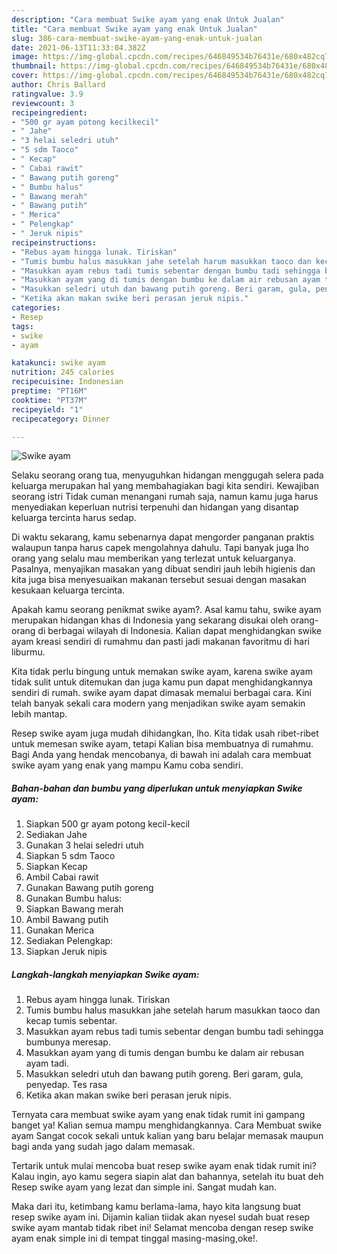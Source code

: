 ```yaml
---
description: "Cara membuat Swike ayam yang enak Untuk Jualan"
title: "Cara membuat Swike ayam yang enak Untuk Jualan"
slug: 386-cara-membuat-swike-ayam-yang-enak-untuk-jualan
date: 2021-06-13T11:33:04.382Z
image: https://img-global.cpcdn.com/recipes/646849534b76431e/680x482cq70/swike-ayam-foto-resep-utama.jpg
thumbnail: https://img-global.cpcdn.com/recipes/646849534b76431e/680x482cq70/swike-ayam-foto-resep-utama.jpg
cover: https://img-global.cpcdn.com/recipes/646849534b76431e/680x482cq70/swike-ayam-foto-resep-utama.jpg
author: Chris Ballard
ratingvalue: 3.9
reviewcount: 3
recipeingredient:
- "500 gr ayam potong kecilkecil"
- " Jahe"
- "3 helai seledri utuh"
- "5 sdm Taoco"
- " Kecap"
- " Cabai rawit"
- " Bawang putih goreng"
- " Bumbu halus"
- " Bawang merah"
- " Bawang putih"
- " Merica"
- " Pelengkap"
- " Jeruk nipis"
recipeinstructions:
- "Rebus ayam hingga lunak. Tiriskan"
- "Tumis bumbu halus masukkan jahe setelah harum masukkan taoco dan kecap tumis sebentar."
- "Masukkan ayam rebus tadi tumis sebentar dengan bumbu tadi sehingga bumbunya meresap."
- "Masukkan ayam yang di tumis dengan bumbu ke dalam air rebusan ayam tadi."
- "Masukkan seledri utuh dan bawang putih goreng. Beri garam, gula, penyedap. Tes rasa"
- "Ketika akan makan swike beri perasan jeruk nipis."
categories:
- Resep
tags:
- swike
- ayam

katakunci: swike ayam 
nutrition: 245 calories
recipecuisine: Indonesian
preptime: "PT16M"
cooktime: "PT37M"
recipeyield: "1"
recipecategory: Dinner

---
```



![Swike ayam](https://img-global.cpcdn.com/recipes/646849534b76431e/680x482cq70/swike-ayam-foto-resep-utama.jpg)

Selaku seorang orang tua, menyuguhkan hidangan menggugah selera pada keluarga merupakan hal yang membahagiakan bagi kita sendiri. Kewajiban seorang istri Tidak cuman menangani rumah saja, namun kamu juga harus menyediakan keperluan nutrisi terpenuhi dan hidangan yang disantap keluarga tercinta harus sedap.

Di waktu  sekarang, kamu sebenarnya dapat mengorder panganan praktis walaupun tanpa harus capek mengolahnya dahulu. Tapi banyak juga lho orang yang selalu mau memberikan yang terlezat untuk keluarganya. Pasalnya, menyajikan masakan yang dibuat sendiri jauh lebih higienis dan kita juga bisa menyesuaikan makanan tersebut sesuai dengan masakan kesukaan keluarga tercinta. 



Apakah kamu seorang penikmat swike ayam?. Asal kamu tahu, swike ayam merupakan hidangan khas di Indonesia yang sekarang disukai oleh orang-orang di berbagai wilayah di Indonesia. Kalian dapat menghidangkan swike ayam kreasi sendiri di rumahmu dan pasti jadi makanan favoritmu di hari liburmu.

Kita tidak perlu bingung untuk memakan swike ayam, karena swike ayam tidak sulit untuk ditemukan dan juga kamu pun dapat menghidangkannya sendiri di rumah. swike ayam dapat dimasak memalui berbagai cara. Kini telah banyak sekali cara modern yang menjadikan swike ayam semakin lebih mantap.

Resep swike ayam juga mudah dihidangkan, lho. Kita tidak usah ribet-ribet untuk memesan swike ayam, tetapi Kalian bisa membuatnya di rumahmu. Bagi Anda yang hendak mencobanya, di bawah ini adalah cara membuat swike ayam yang enak yang mampu Kamu coba sendiri.

<!--inarticleads1-->

##### Bahan-bahan dan bumbu yang diperlukan untuk menyiapkan Swike ayam:

1. Siapkan 500 gr ayam potong kecil-kecil
1. Sediakan  Jahe
1. Gunakan 3 helai seledri utuh
1. Siapkan 5 sdm Taoco
1. Siapkan  Kecap
1. Ambil  Cabai rawit
1. Gunakan  Bawang putih goreng
1. Gunakan  Bumbu halus:
1. Siapkan  Bawang merah
1. Ambil  Bawang putih
1. Gunakan  Merica
1. Sediakan  Pelengkap:
1. Siapkan  Jeruk nipis




<!--inarticleads2-->

##### Langkah-langkah menyiapkan Swike ayam:

1. Rebus ayam hingga lunak. Tiriskan
1. Tumis bumbu halus masukkan jahe setelah harum masukkan taoco dan kecap tumis sebentar.
1. Masukkan ayam rebus tadi tumis sebentar dengan bumbu tadi sehingga bumbunya meresap.
1. Masukkan ayam yang di tumis dengan bumbu ke dalam air rebusan ayam tadi.
1. Masukkan seledri utuh dan bawang putih goreng. Beri garam, gula, penyedap. Tes rasa
1. Ketika akan makan swike beri perasan jeruk nipis.




Ternyata cara membuat swike ayam yang enak tidak rumit ini gampang banget ya! Kalian semua mampu menghidangkannya. Cara Membuat swike ayam Sangat cocok sekali untuk kalian yang baru belajar memasak maupun bagi anda yang sudah jago dalam memasak.

Tertarik untuk mulai mencoba buat resep swike ayam enak tidak rumit ini? Kalau ingin, ayo kamu segera siapin alat dan bahannya, setelah itu buat deh Resep swike ayam yang lezat dan simple ini. Sangat mudah kan. 

Maka dari itu, ketimbang kamu berlama-lama, hayo kita langsung buat resep swike ayam ini. Dijamin kalian tiidak akan nyesel sudah buat resep swike ayam mantab tidak ribet ini! Selamat mencoba dengan resep swike ayam enak simple ini di tempat tinggal masing-masing,oke!.


